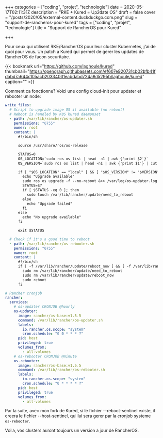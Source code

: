 +++
categories = ["coding", "projet", "technologie"]
date = 2020-05-17T02:11:31Z
description = "RKE + Kured = Up2date OS"
draft = false
cover = "/posts/2020/05/external-content.duckduckgo.com.png"
slug = "support-de-rancheros-pour-kured"
tags = ["coding", "projet", "technologie"]
title = "Support de RancherOS pour Kured"

+++


Pour ceux qui utilisent RKE/RancherOS pour leur cluster Kubernetes, j'ai de quoi pour vous. Un patch a Kured qui permet de gerer les updates de RancherOS de facon securitaire.

{{< bookmark url="https://github.com/laghoule/kured" thumbnail="https://opengraph.githubassets.com/ef607e920731cb02bfb41fdabd7a644c105acb20334031eabdabd724a8d5295b/laghoule/kured" caption="" >}}

Comment ca fonctionne? Voici une config cloud-init pour updater et rebooter un node:

```yaml
write_files:
  # Script to upgrade image OS if available (no reboot)
  # Reboot is handled by K8S kured daemonset
  - path: /var/lib/rancher/os-updater.sh
    permissions: "0755"
    owner: root
    content: |
      #!/bin/sh

      source /usr/share/ros/os-release

      STATUS=0
      OS_LOCATION=`sudo ros os list | head -n1 | awk {'print $2'}`
      OS_VERSION=`sudo ros os list | head -n1 | awk {'print $1'} | cut -d : -f 2`

      if [ "$OS_LOCATION" == "local" ] && [ "$OS_VERSION" != "$VERSION" ]; then
        echo "Upgrade available"
        sudo ros os upgrade -f --no-reboot &>> /var/log/os-updater.log
        STATUS=$?
        if [ $STATUS -eq 0 ]; then
          sudo touch /var/lib/rancher/update/need_to_reboot
        else
          echo "Upgrade failed"
        fi
      else
        echo "No upgrade available"
      fi

      exit $STATUS

  # Check if it's a good time to reboot
  - path: /var/lib/rancher/os-rebooter.sh
    permissions: "0755"
    owner: root
    content: |
      #!/bin/sh
      if [ -f /var/lib/rancher/update/reboot_now ] && [ -f /var/lib/rancher/update/need_to_reboot ]; then
        sudo rm /var/lib/rancher/update/need_to_reboot
        sudo rm /var/lib/rancher/update/reboot_now
        sudo reboot
      fi

# Rancher cronjob
rancher:
  services:
    # os-updater CRONJOB @hourly
    os-updater:
      image: rancher/os-base:v1.5.5
      command: /var/lib/rancher/os-updater.sh
      labels:
        io.rancher.os.scope: "system"
        cron.schedule: "0 0 * * * ?"
      pid: host
      privileged: true
      volumes_from:
        - all-volumes
    # os-rebooter CRONJOB @minute
    os-rebooter:
      image: rancher/os-base:v1.5.5
      command: /var/lib/rancher/os-rebooter.sh
      labels:
        io.rancher.os.scope: "system"
        cron.schedule: "0 * * * * ?"
      pid: host
      privileged: true
      volumes_from:
        - all-volumes
```

Par la suite, avec mon fork de Kured, si le fichier --reboot-sentinel existe, il creera le fichier --host-sentinel, qui lui sera gerer par la cronjob systeme `os-rebooter`.

Voila, vos clusters auront toujours un version a jour de RancherOS.

